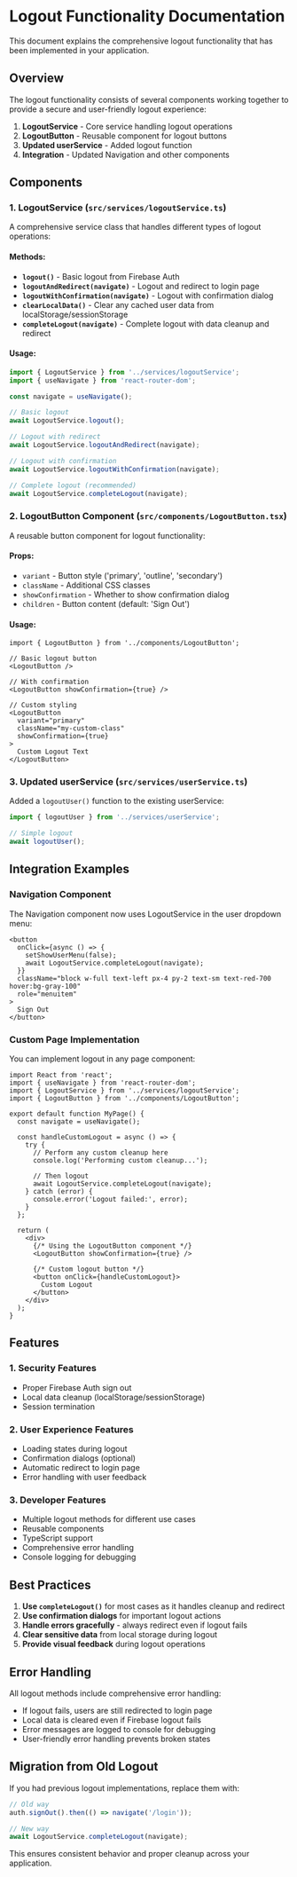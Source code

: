 # Logout Functionality Documentation

This document explains the comprehensive logout functionality that has been implemented in your application.

## Overview

The logout functionality consists of several components working together to provide a secure and user-friendly logout experience:

1. **LogoutService** - Core service handling logout operations
2. **LogoutButton** - Reusable component for logout buttons
3. **Updated userService** - Added logout function
4. **Integration** - Updated Navigation and other components

## Components

### 1. LogoutService (`src/services/logoutService.ts`)

A comprehensive service class that handles different types of logout operations:

#### Methods:

- **`logout()`** - Basic logout from Firebase Auth
- **`logoutAndRedirect(navigate)`** - Logout and redirect to login page
- **`logoutWithConfirmation(navigate)`** - Logout with confirmation dialog
- **`clearLocalData()`** - Clear any cached user data from localStorage/sessionStorage
- **`completeLogout(navigate)`** - Complete logout with data cleanup and redirect

#### Usage:
```typescript
import { LogoutService } from '../services/logoutService';
import { useNavigate } from 'react-router-dom';

const navigate = useNavigate();

// Basic logout
await LogoutService.logout();

// Logout with redirect
await LogoutService.logoutAndRedirect(navigate);

// Logout with confirmation
await LogoutService.logoutWithConfirmation(navigate);

// Complete logout (recommended)
await LogoutService.completeLogout(navigate);
```

### 2. LogoutButton Component (`src/components/LogoutButton.tsx`)

A reusable button component for logout functionality:

#### Props:
- `variant` - Button style ('primary', 'outline', 'secondary')
- `className` - Additional CSS classes
- `showConfirmation` - Whether to show confirmation dialog
- `children` - Button content (default: 'Sign Out')

#### Usage:
```tsx
import { LogoutButton } from '../components/LogoutButton';

// Basic logout button
<LogoutButton />

// With confirmation
<LogoutButton showConfirmation={true} />

// Custom styling
<LogoutButton 
  variant="primary" 
  className="my-custom-class"
  showConfirmation={true}
>
  Custom Logout Text
</LogoutButton>
```

### 3. Updated userService (`src/services/userService.ts`)

Added a `logoutUser()` function to the existing userService:

```typescript
import { logoutUser } from '../services/userService';

// Simple logout
await logoutUser();
```

## Integration Examples

### Navigation Component

The Navigation component now uses LogoutService in the user dropdown menu:

```tsx
<button
  onClick={async () => {
    setShowUserMenu(false);
    await LogoutService.completeLogout(navigate);
  }}
  className="block w-full text-left px-4 py-2 text-sm text-red-700 hover:bg-gray-100"
  role="menuitem"
>
  Sign Out
</button>
```

### Custom Page Implementation

You can implement logout in any page component:

```tsx
import React from 'react';
import { useNavigate } from 'react-router-dom';
import { LogoutService } from '../services/logoutService';
import { LogoutButton } from '../components/LogoutButton';

export default function MyPage() {
  const navigate = useNavigate();

  const handleCustomLogout = async () => {
    try {
      // Perform any custom cleanup here
      console.log('Performing custom cleanup...');
      
      // Then logout
      await LogoutService.completeLogout(navigate);
    } catch (error) {
      console.error('Logout failed:', error);
    }
  };

  return (
    <div>
      {/* Using the LogoutButton component */}
      <LogoutButton showConfirmation={true} />
      
      {/* Custom logout button */}
      <button onClick={handleCustomLogout}>
        Custom Logout
      </button>
    </div>
  );
}
```

## Features

### 1. Security Features
- Proper Firebase Auth sign out
- Local data cleanup (localStorage/sessionStorage)
- Session termination

### 2. User Experience Features
- Loading states during logout
- Confirmation dialogs (optional)
- Automatic redirect to login page
- Error handling with user feedback

### 3. Developer Features
- Multiple logout methods for different use cases
- Reusable components
- TypeScript support
- Comprehensive error handling
- Console logging for debugging

## Best Practices

1. **Use `completeLogout()`** for most cases as it handles cleanup and redirect
2. **Use confirmation dialogs** for important logout actions
3. **Handle errors gracefully** - always redirect even if logout fails
4. **Clear sensitive data** from local storage during logout
5. **Provide visual feedback** during logout operations

## Error Handling

All logout methods include comprehensive error handling:

- If logout fails, users are still redirected to login page
- Local data is cleared even if Firebase logout fails
- Error messages are logged to console for debugging
- User-friendly error handling prevents broken states

## Migration from Old Logout

If you had previous logout implementations, replace them with:

```typescript
// Old way
auth.signOut().then(() => navigate('/login'));

// New way
await LogoutService.completeLogout(navigate);
```

This ensures consistent behavior and proper cleanup across your application.